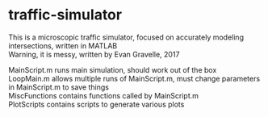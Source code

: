 # traffic-simulator

This is a microscopic traffic simulator, focused on accurately modeling intersections, written in MATLAB  
Warning, it is messy, written by Evan Gravelle, 2017  

MainScript.m runs main simulation, should work out of the box  
LoopMain.m allows multiple runs of MainScript.m, must change parameters in MainScript.m to save things  
MiscFunctions contains functions called by MainScript.m  
PlotScripts contains scripts to generate various plots  
